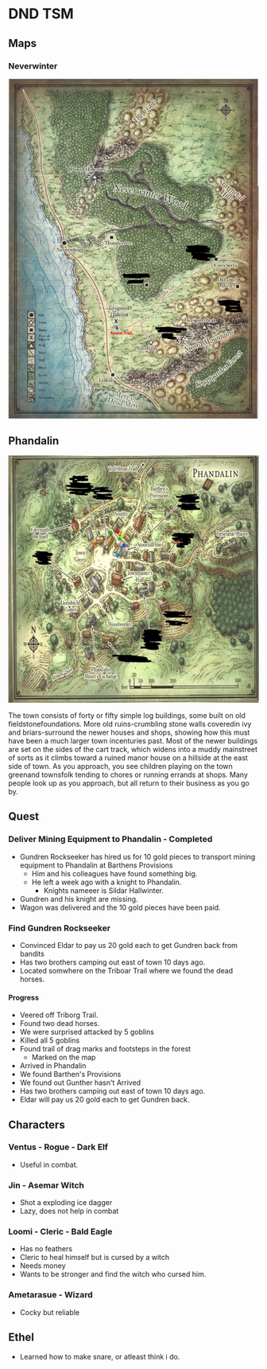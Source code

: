 # DND TSM

## Maps

### Neverwinter

![Map of Neverwinter](./neverwinter.png)

## Phandalin

![Map of Phandalin](./phandalin.JPG)

The town consists of forty or fifty simple log buildings, some built on old fieldstonefoundations.
More old ruins-crumbling stone walls coveredin ivy and briars-surround the newer houses and shops,
showing how this must have been a much larger town incenturies past. Most of the newer buildings
are set on the sides of the cart track, which widens into a muddy mainstreet of sorts as it climbs
toward a ruined manor house on a hillside at the east side of town. As you approach, you see children
playing on the town greenand townsfolk tending to chores or running errands at shops. Many people
look up as you approach, but all return to their business as you go by.

## Quest

### Deliver Mining Equipment to Phandalin - Completed

- Gundren Rockseeker has hired us for 10 gold pieces to transport mining equipment to Phandalin at Barthens Provisions
  - Him and his colleagues have found something big.
  - He left a week ago with a knight to Phandalin.
    - Knights nameeer is Sildar Hallwinter.
- Gundren and his knight are missing.
- Wagon was delivered and the 10 gold pieces have been paid.

### Find Gundren Rockseeker

- Convinced Eldar to pay us 20 gold each to get Gundren back from bandits
- Has two brothers camping out east of town 10 days ago.
- Located somwhere on the Triboar Trail where we found the dead horses.

#### Progress

- Veered off Triborg Trail.
- Found two dead horses.
- We were surprised attacked by 5 goblins
- Killed all 5 goblins
- Found trail of drag marks and footsteps in the forest
  - Marked on the map
- Arrived in Phandalin
- We found Barthen's Provisions
- We found out Gunther hasn't Arrived
- Has two brothers camping out east of town 10 days ago.
- Eldar will pay us 20 gold each to get Gundren back.

## Characters

### Ventus - Rogue - Dark Elf

- Useful in combat.

### Jin - Asemar Witch

- Shot a exploding ice dagger
- Lazy, does not help in combat

### Loomi - Cleric - Bald Eagle

- Has no feathers
- Cleric to heal himself but is cursed by a witch
- Needs money
- Wants to be stronger and find the witch who cursed him.

### Ametarasue - Wizard

- Cocky but reliable

## Ethel

- Learned how to make snare, or atleast think i do.
